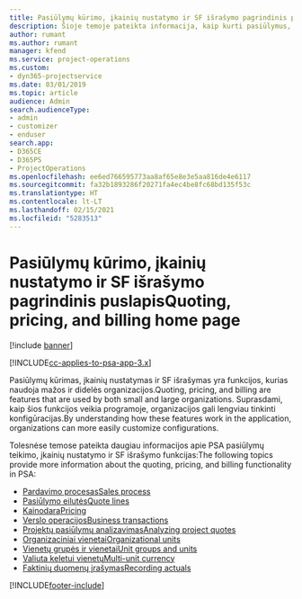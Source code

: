 ```yaml
---
title: Pasiūlymų kūrimo, įkainių nustatymo ir SF išrašymo pagrindinis puslapis
description: Šioje temoje pateikta informacija, kaip kurti pasiūlymus, nustatyti įkainius ir išrašyti SF.
author: rumant
ms.author: rumant
manager: kfend
ms.service: project-operations
ms.custom:
- dyn365-projectservice
ms.date: 03/01/2019
ms.topic: article
audience: Admin
search.audienceType:
- admin
- customizer
- enduser
search.app:
- D365CE
- D365PS
- ProjectOperations
ms.openlocfilehash: ee6ed766595773aa8af65e8e3e5aa816de4e6117
ms.sourcegitcommit: fa32b1893286f20271fa4ec4be8fc68bd135f53c
ms.translationtype: HT
ms.contentlocale: lt-LT
ms.lasthandoff: 02/15/2021
ms.locfileid: "5283513"
---
```

# <a name="quoting-pricing-and-billing-home-page"></a><span data-ttu-id="0f16d-103">Pasiūlymų kūrimo, įkainių nustatymo ir SF išrašymo pagrindinis puslapis</span><span class="sxs-lookup"><span data-stu-id="0f16d-103">Quoting, pricing, and billing home page</span></span>

[!include [banner](../includes/psa-now-project-operations.md)]

[!INCLUDE[cc-applies-to-psa-app-3.x](../includes/cc-applies-to-psa-app-3x.md)]

<span data-ttu-id="0f16d-104">Pasiūlymų kūrimas, įkainių nustatymas ir SF išrašymas yra funkcijos, kurias naudoja mažos ir didelės organizacijos.</span><span class="sxs-lookup"><span data-stu-id="0f16d-104">Quoting, pricing, and billing are features that are used by both small and large organizations.</span></span> <span data-ttu-id="0f16d-105">Suprasdami, kaip šios funkcijos veikia programoje, organizacijos gali lengviau tinkinti konfigūracijas.</span><span class="sxs-lookup"><span data-stu-id="0f16d-105">By understanding how these features work in the application, organizations can more easily customize configurations.</span></span>

<span data-ttu-id="0f16d-106">Tolesnėse temose pateikta daugiau informacijos apie PSA pasiūlymų teikimo, įkainių nustatymo ir SF išrašymo funkcijas:</span><span class="sxs-lookup"><span data-stu-id="0f16d-106">The following topics provide more information about the quoting, pricing, and billing functionality in PSA:</span></span>

- [<span data-ttu-id="0f16d-107">Pardavimo procesas</span><span class="sxs-lookup"><span data-stu-id="0f16d-107">Sales process</span></span>](basic-sales-process.md)
- [<span data-ttu-id="0f16d-108">Pasiūlymo eilutės</span><span class="sxs-lookup"><span data-stu-id="0f16d-108">Quote lines</span></span>](basic-quote-lines.md)
- [<span data-ttu-id="0f16d-109">Kainodara</span><span class="sxs-lookup"><span data-stu-id="0f16d-109">Pricing</span></span>](basic-pricing.md)
- [<span data-ttu-id="0f16d-110">Verslo operacijos</span><span class="sxs-lookup"><span data-stu-id="0f16d-110">Business transactions</span></span>](basic-business-transactions.md)
- [<span data-ttu-id="0f16d-111">Projektų pasiūlymų analizavimas</span><span class="sxs-lookup"><span data-stu-id="0f16d-111">Analyzing project quotes</span></span>](basic-analyzing-quotes.md)
- [<span data-ttu-id="0f16d-112">Organizaciniai vienetai</span><span class="sxs-lookup"><span data-stu-id="0f16d-112">Organizational units</span></span>](advanced-organizational.md)
- [<span data-ttu-id="0f16d-113">Vienetų grupės ir vienetai</span><span class="sxs-lookup"><span data-stu-id="0f16d-113">Unit groups and units</span></span>](advanced-units.md)
- [<span data-ttu-id="0f16d-114">Valiuta keletui vienetų</span><span class="sxs-lookup"><span data-stu-id="0f16d-114">Multi-unit currency</span></span>](advanced-currency.md)
- [<span data-ttu-id="0f16d-115">Faktinių duomenų įrašymas</span><span class="sxs-lookup"><span data-stu-id="0f16d-115">Recording actuals</span></span>](advanced-actuals.md)


[!INCLUDE[footer-include](../includes/footer-banner.md)]